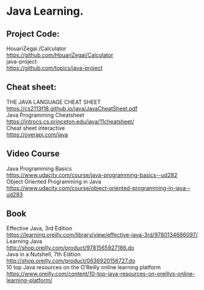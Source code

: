 # Java Learning.
## Project Code:
HouariZegai /Calculator
<br>https://github.com/HouariZegai/Calculator
<br>java-project
<br>https://github.com/topics/java-project


## Cheat sheet:
THE JAVA LANGUAGE CHEAT SHEET
<br>https://cs2113f18.github.io/java/JavaCheatSheet.pdf
<br>Java Programming Cheatsheet
<br>https://introcs.cs.princeton.edu/java/11cheatsheet/
<br>Cheat sheet interactive
<br>https://overapi.com/java
## Video Course
Java Programming Basics
<br>https://www.udacity.com/course/java-programming-basics--ud282
<br>Object Oriented Programming in Java
<br>https://www.udacity.com/course/object-oriented-programming-in-java--ud283
## Book
Effective Java, 3rd Edition
<br>https://learning.oreilly.com/library/view/effective-java-3rd/9780134686097/
Learning Java
<br>http://shop.oreilly.com/product/9781565927186.do
<br>Java in a Nutshell, 7th Edition
<br>http://shop.oreilly.com/product/0636920156727.do
<br>10 top Java resources on the O’Reilly online learning platform
<br>https://www.oreilly.com/content/10-top-java-resources-on-oreillys-online-learning-platform/
